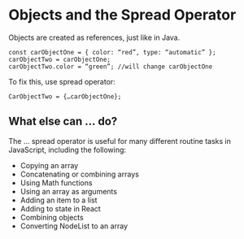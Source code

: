 # Objects and the Spread Operator

Objects are created as references, just like in Java.

```
const carObjectOne = { color: “red”, type: “automatic” };
carObjectTwo = carObjectOne;
carObjectTwo.color = “green”; //will change carObjectOne
```

To fix this, use spread operator:

```
CarObjectTwo = {…carObjectOne};
```

## What else can … do?

The … spread operator is useful for many different routine tasks in JavaScript, including the following:
- Copying an array
- Concatenating or combining arrays
- Using Math functions
- Using an array as arguments
- Adding an item to a list
- Adding to state in React
- Combining objects
- Converting NodeList to an array
